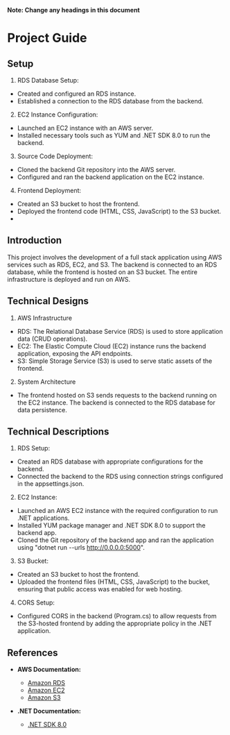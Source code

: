 **Note: Change any headings in this document**

# Project Guide

## Setup
1. RDS Database Setup:
- Created and configured an RDS instance.
- Established a connection to the RDS database from the backend.

2. EC2 Instance Configuration:
- Launched an EC2 instance with an AWS server.
- Installed necessary tools such as YUM and .NET SDK 8.0 to run the backend.

3. Source Code Deployment:
- Cloned the backend Git repository into the AWS server.
- Configured and ran the backend application on the EC2 instance.

4. Frontend Deployment:
- Created an S3 bucket to host the frontend.
- Deployed the frontend code (HTML, CSS, JavaScript) to the S3 bucket.
- 

## Introduction
This project involves the development of a full stack application using AWS services such as RDS, EC2, and S3. The backend is connected to an RDS database, while the frontend is hosted on an S3 bucket. The entire infrastructure is deployed and run on AWS.

## Technical Designs
1. AWS Infrastructure
- RDS: The Relational Database Service (RDS) is used to store application data (CRUD operations).
- EC2: The Elastic Compute Cloud (EC2) instance runs the backend application, exposing the API endpoints.
- S3: Simple Storage Service (S3) is used to serve static assets of the frontend.
2. System Architecture
- The frontend hosted on S3 sends requests to the backend running on the EC2 instance. The backend is connected to the RDS database for data persistence.

## Technical Descriptions
1. RDS Setup:
- Created an RDS database with appropriate configurations for the backend.
- Connected the backend to the RDS using connection strings configured in the appsettings.json.

2. EC2 Instance:
- Launched an AWS EC2 instance with the required configuration to run .NET applications.
- Installed YUM package manager and .NET SDK 8.0 to support the backend app.
- Cloned the Git repository of the backend app and ran the application using "dotnet run --urls http://0.0.0.0:5000".

3. S3 Bucket:
- Created an S3 bucket to host the frontend.
- Uploaded the frontend files (HTML, CSS, JavaScript) to the bucket, ensuring that public access was enabled for web hosting.

4. CORS Setup:
- Configured CORS in the backend (Program.cs) to allow requests from the S3-hosted frontend by adding the appropriate policy in the .NET application.

## References
- **AWS Documentation:**
  - [Amazon RDS](https://docs.aws.amazon.com/rds/index.html)
  - [Amazon EC2](https://docs.aws.amazon.com/ec2/index.html)
  - [Amazon S3](https://docs.aws.amazon.com/s3/index.html)
  
- **.NET Documentation:**
  - [.NET SDK 8.0](https://dotnet.microsoft.com/download/dotnet/8.0)
